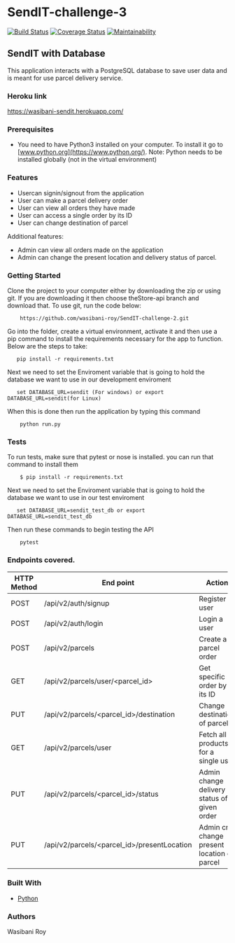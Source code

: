 # SendIT-challenge-3

[![Build Status](https://travis-ci.org/wasibani-roy/SendIT-challenge-2.svg?branch=SendIT-api)](https://travis-ci.org/wasibani-roy/SendIT-challenge-2)
[![Coverage Status](https://coveralls.io/repos/github/wasibani-roy/SendIT-challenge-2/badge.svg?branch=SendIT-api)](https://coveralls.io/github/wasibani-roy/SendIT-challenge-2?branch=SendIT-api)
[![Maintainability](https://api.codeclimate.com/v1/badges/2c1a80866d94de0dc9ed/maintainability)](https://codeclimate.com/github/wasibani-roy/SendIT-challenge-2/maintainability)



## SendIT with Database

This application interacts with a PostgreSQL database to save user data and is meant for use parcel delivery service.

### Heroku link
https://wasibani-sendit.herokuapp.com/

### Prerequisites

- You need to have Python3 installed on your computer. To install it go to [www.python.org](https://www.python.org/). Note: Python needs to be installed globally (not in the virtual environment)

### Features

- Usercan signin/signout from the application
- User can make a parcel delivery order
- User can view all orders they have made
- User can access a single order by its ID
- User can change destination of parcel

Additional features:

- Admin can view all orders made on the application
- Admin can change the present location and delivery status of parcel.

### Getting Started

Clone the project to your computer either by downloading the zip or using git. If you are downloading it then choose theStore-api branch and download that. To use git, run the code below:
```
    https://github.com/wasibani-roy/SendIT-challenge-2.git
```

Go into the folder, create a virtual environment, activate it and then use a pip command to install the requirements necessary for the app to function. Below are the steps to take:
```
   pip install -r requirements.txt
```
Next we need to set the Enviroment variable that is going to hold the database we want to 
use in our development enviroment
```
   set DATABASE_URL=sendit (For windows) or export DATABASE_URL=sendit(for Linux)
```
When this is done then run the application by typing this command
```
    python run.py
```



### Tests

To run tests, make sure that pytest or nose is installed. you can run that command to install them
```
    $ pip install -r requirements.txt
```
Next we need to set the Enviroment variable that is going to hold the database we want to 
use in our test enviroment
```
   set DATABASE_URL=sendit_test_db or export DATABASE_URL=sendit_test_db
```
Then run these commands to begin testing the API
```
    pytest
```

### Endpoints covered.

 HTTP Method | End point | Action | Access
-------|-------|-------|-------
 POST | /api/v2/auth/signup | Register a user  
 POST | /api/v2/auth/login | Login a user | 
 POST | /api/v2/parcels | Create a parcel order | only logged in User 
 GET | /api/v2/parcels/user/<parcel_id> | Get specific order by its ID | 
 PUT | /api/v2/parcels/<parcel_id>/destination | Change destination of parcel  
 GET | /api/v2/parcels/user | Fetch all products for a single user |  
 PUT | /api/v2/parcels/<parcel_id>/status | Admin change delivery status of a given order | 
 PUT | /api/v2/parcels/<parcel_id>/presentLocation | Admin cna change present location of parcel |  
 

### Built With
- [Python](https://www.python.org/)

### Authors

Wasibani Roy